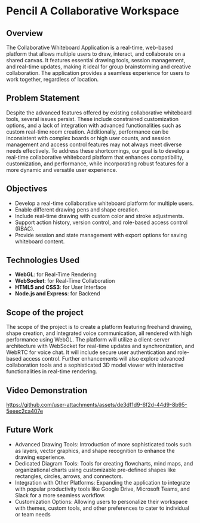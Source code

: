 # Pencil A Collaborative Workspace

## Overview
The Collaborative Whiteboard Application is a real-time, web-based platform that allows multiple users to draw, interact, and collaborate on a shared canvas. It features essential drawing tools, session management, and real-time updates, making it ideal for group brainstorming and creative collaboration. The application provides a seamless experience for users to work together, regardless of location.

## Problem Statement 
Despite the advanced features offered by existing collaborative whiteboard tools, several issues persist. These include
constrained customization options, and a lack of integration with advanced functionalities such as custom real-time room
creation. Additionally, performance can be inconsistent with complex boards or high user counts, and session management
and access control features may not always meet diverse needs effectively. To address these shortcomings, our goal is to
develop a real-time collaborative whiteboard platform that enhances compatibility, customization, and performance, while
incorporating robust features for a more dynamic and versatile user experience.

## Objectives
- Develop a real-time collaborative whiteboard platform for multiple users.
- Enable different drawing pens and shape creation.
- Include real-time drawing with custom color and stroke adjustments.
- Support action history, version control, and role-based access control (RBAC).
- Provide session and state management with export options for saving whiteboard content.

## Technologies Used
- **WebGL**: for Real-Time Rendering
- **WebSocket**: for Real-Time Collaboration
- **HTML5 and CSS3**: for User Interface
- **Node.js and Express**: for Backend

## Scope of the project
The scope of the project is to create a platform featuring freehand drawing, shape creation, and integrated voice
communication, all rendered with high performance using WebGL. The platform will utilize a client-server architecture
with WebSocket for real-time updates and synchronization, and WebRTC for voice chat. It will include secure user
authentication and role-based access control. Further enhancements will also explore advanced collaboration tools and a
sophisticated 3D model viewer with interactive functionalities in real-time rendering.

## Video Demonstration
https://github.com/user-attachments/assets/de3df1d9-6f2d-44d9-8b95-5eeec2ca407e

## Future Work
- Advanced Drawing Tools: Introduction of more sophisticated tools such as layers, vector graphics, and shape 
recognition to enhance the drawing experience.
- Dedicated Diagram Tools: Tools for creating flowcharts, mind maps, and organizational charts using customizable 
pre-defined shapes like rectangles, circles, arrows, and connectors.
- Integration with Other Platforms: Expanding the application to integrate with popular productivity tools like Google 
Drive, Microsoft Teams, and Slack for a more seamless workflow.
- Customization Options: Allowing users to personalize their workspace with themes, custom tools, and other 
preferences to cater to individual or team needs
